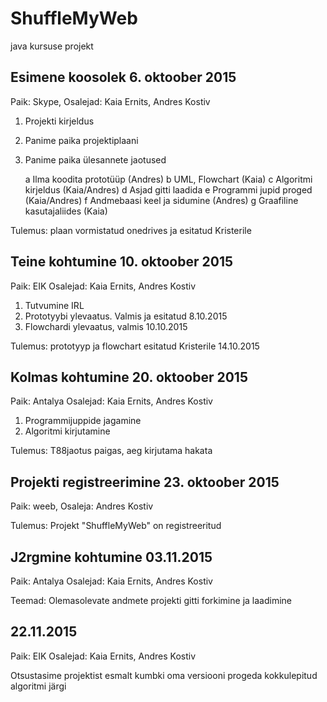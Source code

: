 # ShuffleMyWeb
java kursuse projekt

Esimene koosolek 6. oktoober 2015
---------------------------------
Paik: Skype, Osalejad: Kaia Ernits, Andres Kostiv

1. Projekti kirjeldus

2. Panime paika projektiplaani

3. Panime paika ülesannete jaotused

    a Ilma koodita prototüüp (Andres)
    b UML, Flowchart (Kaia)
    c Algoritmi kirjeldus (Kaia/Andres)
    d Asjad gitti laadida
    e Programmi jupid proged (Kaia/Andres)
    f Andmebaasi keel ja sidumine (Andres)
    g Graafiline kasutajaliides (Kaia)

Tulemus: plaan vormistatud onedrives ja esitatud Kristerile


Teine kohtumine 10. oktoober 2015
-----------------------------------
Paik: EIK   Osalejad: Kaia Ernits, Andres Kostiv

1. Tutvumine IRL
2. Prototyybi ylevaatus. Valmis ja esitatud 8.10.2015
3. Flowchardi ylevaatus, valmis 10.10.2015

Tulemus: prototyyp ja flowchart esitatud Kristerile 14.10.2015


Kolmas kohtumine 20. oktoober 2015
-----------------------------------
Paik: Antalya   Osalejad: Kaia Ernits, Andres Kostiv

1. Programmijuppide jagamine
2. Algoritmi kirjutamine

Tulemus: T88jaotus paigas, aeg kirjutama hakata


Projekti registreerimine 23. oktoober 2015
------------------------------------------
Paik: weeb,  Osaleja: Andres Kostiv

Tulemus: Projekt "ShuffleMyWeb" on registreeritud



J2rgmine kohtumine 03.11.2015
-------------------------------------
Paik: Antalya   Osalejad: Kaia Ernits, Andres Kostiv

Teemad:
Olemasolevate andmete projekti gitti forkimine ja laadimine


22.11.2015
-------------------------------------
Paik: EIK     Osalejad: Kaia Ernits, Andres Kostiv

Otsustasime projektist esmalt kumbki oma versiooni progeda kokkulepitud algoritmi järgi
